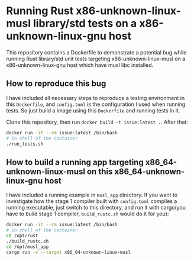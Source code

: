 # Running Rust x86-unknown-linux-musl library/std tests on a x86-unknown-linux-gnu host

This repository contains a Dockerfile to demonstrate a potential bug while running Rust library/std unit tests targeting x86-unknown-linux-musl on a x86-unknown-linux-gnu host which have musl libc installed.

## How to reproduce this bug

I have included all necessary steps to reproduce a testing environment in this `Dockerfile`, and `config.toml` is the configuration I used when running tests. So just build a image using this `Dockerfile` and running tests in it.

Clone this repository, then run `docker build -t issue:latest .`. After that:

```bash
docker run -it --rm issue:latest /bin/bash
# in shell of the container
./run_tests.sh
```

## How to build a running app targeting x86_64-unknown-linux-musl on this x86_64-unknown-linux-gnu host

I have included a running example in `musl_app` directory. If you want to investigate how the stage 1 compiler built with `config.toml` compiles a running executable, just switch to this directory, and run it with cargo(you have to build stage 1 compiler, `build_rustc.sh` would do it for you):

```bash
docker run -it --rm issue:latest /bin/bash
# in shell of the container
cd /opt/rust
./build_rustc.sh
cd /opt/musl_app
cargo run -v --target x86_64-unknown-linux-musl
```